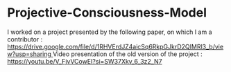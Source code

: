 # Projective-Consciousness-Model

I worked on a project presented by the following paper, on which I am a contributor : [https://drive.google.com/file/d/1RHVErdJZ4aicSq6RkpGJkrD2QIMRl3_b/view?usp=sharing  ](https://www.mdpi.com/2076-3425/13/10/1435)
Video presentation of the old version of the project : https://youtu.be/V_FjvVCowEI?si=SW37Xkv_6_3z2_N7
